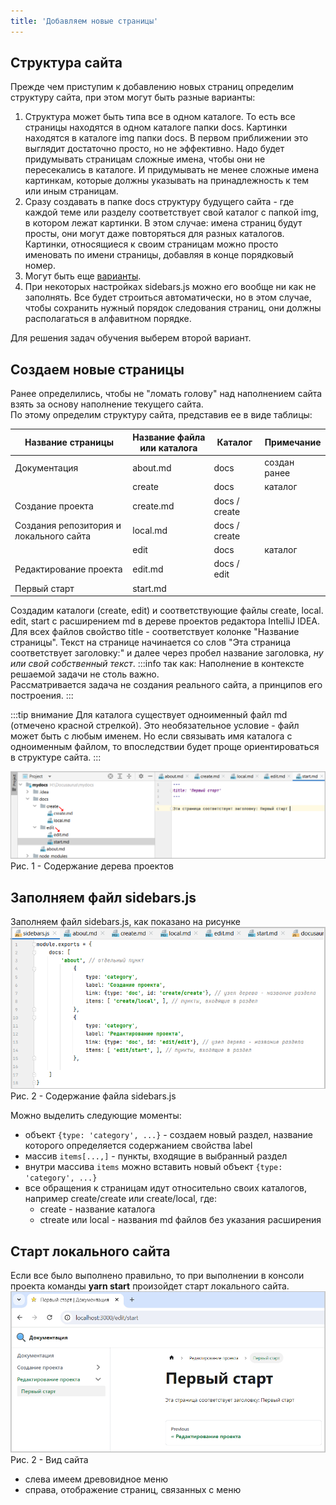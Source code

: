 ```yaml
---
title: 'Добавляем новые страницы'
---
```


## Структура сайта

Прежде чем приступим к добавлению новых страниц определим структуру сайта, при этом могут быть разные варианты:
1. Структура может быть типа все в одном каталоге. То есть все страницы находятся в одном каталоге папки docs. Картинки находятся в каталоге img папки docs. 
В первом приближении это выглядит достаточно просто, но не эффективно. Надо будет придумывать страницам сложные имена, чтобы они не пересекались в каталоге. 
И придумывать не менее сложные имена картинкам, которые должны указывать на принадлежность к тем или иным страницам. 
2. Сразу создавать в папке docs структуру будущего сайта - где каждой теме или разделу соответствует свой каталог с папкой img, в котором лежат картинки. 
В этом случае: имена страниц будут просты, они могут даже повторяться для разных каталогов. 
Картинки, относящиеся к своим страницам можно просто именовать по имени страницы, добавляя в конце порядковый номер. 
3. Могут быть еще [варианты](https://docusaurus.io/docs/create-doc).
4. При некоторых настройках sidebars.js можно его вообще ни как не заполнять. Все будет строиться автоматически, но в этом случае, 
чтобы сохранить нужный порядок следования страниц, они должны располагаться в алфавитном порядке.

Для решения задач обучения выберем второй вариант.


## Создаем новые страницы

Ранее определились, чтобы не "ломать голову" над наполнением сайта взять за основу наполнение текущего сайта.  
По этому определим структуру сайта, представив ее в виде таблицы:

| Название страницы                        | Название файла или  каталога | Каталог       | Примечание   |
|------------------------------------------|------------------------------|---------------|--------------|
| Документация                             | about.md                     | docs          | создан ранее |
|                                          | create                       | docs          | каталог      |
| Создание проекта                         | create.md                    | docs / create |              |
| Создания репозитория и  локального сайта | local.md                     | docs / create |              |
|                                          | edit                         | docs          | каталог      |
| Редактирование проекта                   | edit.md                      | docs / edit   |              |
| Первый старт                             | start.md                     |               |              |
  
 Создадим каталоги (create, edit) и соответствующие файлы create, local. edit, start с расширением md в дереве проектов редактора IntelliJ IDEA.
 Для всех файлов свойство title - соответствует колонке "Название страницы". 
 Текст на странице начинается со слов "Эта страница соответствует заголовку:" и далее через пробел название заголовка, _ну или свой собственный текст_.
:::info так как: 
 Наполнение в контексте решаемой задачи не столь важно.  
 Рассматривается задача не создания реального сайта, а принципов его построения.
:::

 :::tip внимание
Для каталога существует одноименный файл md (отмечено красной стрелкой). Это необязательное условие - файл может быть с любым именем.
Но если связывать имя каталога с одноименным файлом, то впоследствии будет проще ориентироваться в структуре сайта.
:::
 
![](img/new-pages1.png)  
Рис. 1 - Содержание дерева проектов


## Заполняем файл sidebars.js

Заполняем файл sidebars.js, как показано на рисунке
![](img/new-pages2.png)  
Рис. 2 - Содержание файла sidebars.js

Можно выделить следующие моменты:
- объект `{type: 'category', ...}` - создаем новый раздел, название которого определяется содержанием свойства label
- массив `items[...,]` - пункты, входящие в выбранный раздел
- внутри массива `items` можно вставить новый объект `{type: 'category', ...}`   
- все обращения к страницам идут относительно своих каталогов, например create/create или create/local, где:
  + create - название каталога
  + ctreate или local - названия md файлов без указания расширения


## Старт локального сайта

Если все было выполнено правильно, то при выполнении в консоли проекта команды **yarn start** произойдет старт локального сайта.  
![](img/new-pages3.png)  
Рис. 2 - Вид сайта

- слева имеем древовидное меню
- справа, отображение страниц, связанных с меню



